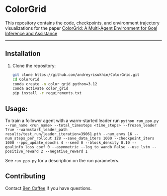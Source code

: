 # ColorGrid

This repository contains the code, checkpoints, and environment trajectory visualizations for the paper [ColorGrid: A Multi-Agent Environment for Goal Inference and Assistance](https://arxiv.org/abs/2501.10593)

---

## Installation  

1. Clone the repository:  
   ```bash  
   git clone https://github.com/andreyrisukhin/ColorGrid.git
   cd ColorGrid
   conda create -n color_grid python=3.12
   conda activate color_grid
   pip install -r requirements.txt
   ```  

## Usage:

To train a follower agent with a warm-started leader run ```python run_ppo.py --run_name <run_name> --total_timesteps <time_steps> --frozen_leader True --warmstart_leader_path results/test_run/leader_iteration=39061.pth --num_envs 16 --num_steps_per_rollout 128 --save_data_iters 1000 --checkpoint_iters 1000 --ppo_update_epochs 4 --seed 0 --block_density 0.10 --goalinfo_loss_coef 0 --asymmetric --log_to_wandb False --use_lstm --positive_reward 2 --negative_reward 1```

See `run_ppo.py` for a description on the run parameters.

## Contributing

Contact [Ben Caffee](bncaffee@uw.edu) if you have questions.
